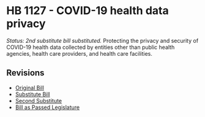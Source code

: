 # HB 1127 - COVID-19 health data privacy
*Status: 2nd substitute bill substituted.*
Protecting the privacy and security of COVID-19 health data collected by entities other than public health agencies, health care providers, and health care facilities.

## Revisions
* [Original Bill](1/)
* [Substitute Bill](S/)
* [Second Substitute](S2/)
* [Bill as Passed Legislature](S2.PL/)